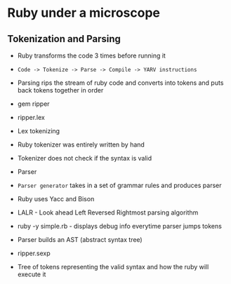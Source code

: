 # Ruby under a microscope

## Tokenization and Parsing
* Ruby transforms the code 3 times before running it
* `Code -> Tokenize -> Parse -> Compile -> YARV instructions`
* Parsing rips the stream of ruby code and converts into tokens and puts back tokens together in order
* gem ripper
* ripper.lex
* Lex tokenizing
* Ruby tokenizer was entirely written by hand
* Tokenizer does not check if the syntax is valid

* Parser
* `Parser generator` takes in a set of grammar rules and produces parser
* Ruby uses Yacc and Bison
* LALR - Look ahead Left Reversed Rightmost parsing algorithm
* ruby -y simple.rb - displays debug info everytime parser jumps tokens
* Parser builds an AST (abstract syntax tree)
* ripper.sexp
* Tree of tokens representing the valid syntax and how the ruby will execute it

